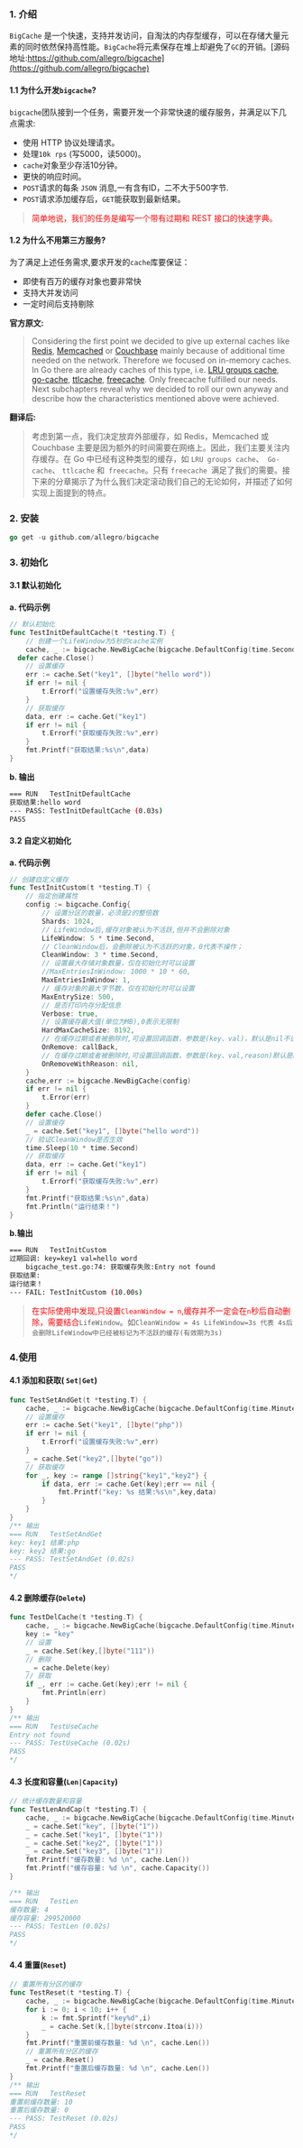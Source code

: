 ### 1. 介绍

`BigCache` 是一个快速，支持并发访问，自淘汰的内存型缓存，可以在存储大量元素的同时依然保持高性能。`BigCache`将元素保存在堆上却避免了`GC`的开销。[源码地址:https://github.com/allegro/bigcache](https://github.com/allegro/bigcache)

#### 1.1 为什么开发`bigcache`?

`bigcache`团队接到一个任务，需要开发一个非常快速的缓存服务，并满足以下几点需求:

- 使用 HTTP 协议处理请求。
- 处理`10k rps` (写5000，读5000)。
-  `cache`对象至少存活10分钟。
- 更快的响应时间。
- `POST`请求的每条 `JSON` 消息,一有含有ID，二不大于500字节.
- `POST`请求添加缓存后，`GET`能获取到最新结果。

> <font color=red>简单地说，我们的任务是编写一个带有过期和 REST 接口的快速字典。</font>



#### 1.2 为什么不用第三方服务?

为了满足上述任务需求,要求开发的`cache`库要保证：

- 即使有百万的缓存对象也要非常快
- 支持大并发访问
- 一定时间后支持剔除

**官方原文:**

> Considering the first point we decided to give up external caches like [Redis](http://redis.io/), [Memcached](http://memcached.org/) or [Couchbase](http://www.couchbase.com/) mainly because of additional time needed on the network. Therefore we focused on in-memory caches. In Go there are already caches of this type, i.e. [LRU groups cache](https://github.com/golang/groupcache/tree/master/lru), [go-cache](https://github.com/patrickmn/go-cache), [ttlcache](https://github.com/diegobernardes/ttlcache), [freecache](https://github.com/coocood/freecache). Only freecache fulfilled our needs. Next subchapters reveal why we decided to roll our own anyway and describe how the characteristics mentioned above were achieved.

**翻译后:**

> 考虑到第一点，我们决定放弃外部缓存，如 Redis，Memcached 或 Couchbase 主要是因为额外的时间需要在网络上。因此，我们主要关注内存缓存。在 Go 中已经有这种类型的缓存，如 `LRU groups cache`、` Go-cache`、 `ttlcache` 和` freecache`。只有 `freecache `满足了我们的需要。接下来的分章揭示了为什么我们决定滚动我们自己的无论如何，并描述了如何实现上面提到的特点。



### 2. 安装

```go
go get -u github.com/allegro/bigcache 
```

### 3. 初始化

#### 3.1 默认初始化

**a. 代码示例**

```go
// 默认初始化
func TestInitDefaultCache(t *testing.T) {
	// 创建一个LifeWindow为5秒的cache实例
	cache, _ := bigcache.NewBigCache(bigcache.DefaultConfig(time.Second * 5))
  defer cache.Close()
	// 设置缓存
	err := cache.Set("key1", []byte("hello word"))
	if err != nil {
		t.Errorf("设置缓存失败:%v",err)
	}
	// 获取缓存
	data, err := cache.Get("key1")
	if err != nil {
		t.Errorf("获取缓存失败:%v",err)
	}
	fmt.Printf("获取结果:%s\n",data)
}
```

**b. 输出**

```bash
=== RUN   TestInitDefaultCache
获取结果:hello word
--- PASS: TestInitDefaultCache (0.03s)
PASS
```

#### 3.2 自定义初始化

**a. 代码示例**

```go
// 创建自定义缓存
func TestInitCustom(t *testing.T) {
	// 指定创建属性
	config := bigcache.Config{
		// 设置分区的数量，必须是2的整倍数
		Shards: 1024,
		// LifeWindow后,缓存对象被认为不活跃,但并不会删除对象
		LifeWindow: 5 * time.Second,
		// CleanWindow后，会删除被认为不活跃的对象，0代表不操作；
		CleanWindow: 3 * time.Second,
		// 设置最大存储对象数量，仅在初始化时可以设置
		//MaxEntriesInWindow: 1000 * 10 * 60,
		MaxEntriesInWindow: 1,
		// 缓存对象的最大字节数，仅在初始化时可以设置
		MaxEntrySize: 500,
		// 是否打印内存分配信息
		Verbose: true,
		// 设置缓存最大值(单位为MB),0表示无限制
		HardMaxCacheSize: 8192,
		// 在缓存过期或者被删除时,可设置回调函数，参数是(key、val)，默认是nil不设置
		OnRemove: callBack,
		// 在缓存过期或者被删除时,可设置回调函数，参数是(key、val,reason)默认是nil不设置
		OnRemoveWithReason: nil,
	}
	cache,err := bigcache.NewBigCache(config)
	if err != nil {
		t.Error(err)
	}
	defer cache.Close()
	// 设置缓存
	_ = cache.Set("key1", []byte("hello word"))
	// 验证CleanWindow是否生效
	time.Sleep(10 * time.Second)
	// 获取缓存
	data, err := cache.Get("key1")
	if err != nil {
		t.Errorf("获取缓存失败:%v",err)
	}
	fmt.Printf("获取结果:%s\n",data)
	fmt.Println("运行结束！")
}
```

**b.输出**

```bash
=== RUN   TestInitCustom
过期回调: key=key1 val=hello word 
    bigcache_test.go:74: 获取缓存失败:Entry not found
获取结果:
运行结束！
--- FAIL: TestInitCustom (10.00s)
```

> <font color=red>在实际使用中发现,只设置`CleanWindow = n`,缓存并不一定会在`n`秒后自动删除，需要结合</font>`LifeWindow`。如`CleanWindow = 4s LifeWindow=3s 代表 4s后会删除LifeWindow中已经被标记为不活跃的缓存(有效期为3s)`

### 4.使用

#### 4.1 添加和获取( `Set|Get`)

```go
func TestSetAndGet(t *testing.T) {
	cache, _ := bigcache.NewBigCache(bigcache.DefaultConfig(time.Minute))
	// 设置缓存
	err := cache.Set("key1", []byte("php"))
	if err != nil {
		t.Errorf("设置缓存失败:%v",err)
	}
	_ = cache.Set("key2",[]byte("go"))
	// 获取缓存
	for _, key := range []string{"key1","key2"} {
		if data, err := cache.Get(key);err == nil {
			fmt.Printf("key: %s 结果:%s\n",key,data)
		}
	}
}
/** 输出
=== RUN   TestSetAndGet
key: key1 结果:php
key: key2 结果:go
--- PASS: TestSetAndGet (0.02s)
PASS
*/
```

#### 4.2 删除缓存(`Delete`)

```go
func TestDelCache(t *testing.T) {
	cache, _ := bigcache.NewBigCache(bigcache.DefaultConfig(time.Minute))
	key := "key"
	// 设置
	_ = cache.Set(key,[]byte("111"))
	// 删除
	_ = cache.Delete(key)
	// 获取
	if _, err := cache.Get(key);err != nil {
		fmt.Println(err)
	}
}
/** 输出
=== RUN   TestUseCache
Entry not found
--- PASS: TestUseCache (0.02s)
PASS
*/
```

#### 4.3 长度和容量(`Len|Capacity`)

```go
// 统计缓存数量和容量
func TestLenAndCap(t *testing.T) {
	cache, _ := bigcache.NewBigCache(bigcache.DefaultConfig(time.Minute))
	_ = cache.Set("key", []byte("1"))
	_ = cache.Set("key1", []byte("1"))
	_ = cache.Set("key2", []byte("1"))
	_ = cache.Set("key3", []byte("1"))
	fmt.Printf("缓存数量: %d \n", cache.Len())
	fmt.Printf("缓存容量: %d \n", cache.Capacity())
}

/** 输出
=== RUN   TestLen
缓存数量: 4 
缓存容量: 299520000 
--- PASS: TestLen (0.02s)
PASS
*/
```

#### 4.4 重置(`Reset`)

```go
// 重置所有分区的缓存
func TestReset(t *testing.T) {
	cache, _ := bigcache.NewBigCache(bigcache.DefaultConfig(time.Minute))
	for i := 0; i < 10; i++ {
		k := fmt.Sprintf("key%d",i)
		_ = cache.Set(k,[]byte(strconv.Itoa(i)))
	}
	fmt.Printf("重置前缓存数量: %d \n", cache.Len())
	// 重置所有分区的缓存
	_ = cache.Reset()
	fmt.Printf("重置后缓存数量: %d \n", cache.Len())
}
/** 输出
=== RUN   TestReset
重置前缓存数量: 10 
重置后缓存数量: 0 
--- PASS: TestReset (0.02s)
PASS
*/
```
